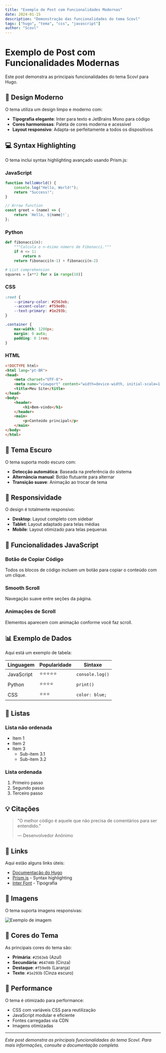 ```yaml
---
title: "Exemplo de Post com Funcionalidades Modernas"
date: 2024-01-15
description: "Demonstração das funcionalidades do tema Scovl"
tags: ["hugo", "tema", "css", "javascript"]
author: "Scovl"
---
```


# Exemplo de Post com Funcionalidades Modernas

Este post demonstra as principais funcionalidades do tema Scovl para Hugo.

## 🎨 Design Moderno

O tema utiliza um design limpo e moderno com:

- **Tipografia elegante**: Inter para texto e JetBrains Mono para código
- **Cores harmoniosas**: Paleta de cores moderna e acessível
- **Layout responsivo**: Adapta-se perfeitamente a todos os dispositivos

## 💻 Syntax Highlighting

O tema inclui syntax highlighting avançado usando Prism.js:

### JavaScript
```javascript
function helloWorld() {
    console.log("Hello, World!");
    return "Success!";
}

// Arrow function
const greet = (name) => {
    return `Hello, ${name}!`;
};
```

### Python
```python
def fibonacci(n):
    """Calcula o n-ésimo número de Fibonacci."""
    if n <= 1:
        return n
    return fibonacci(n-1) + fibonacci(n-2)

# List comprehension
squares = [x**2 for x in range(10)]
```

### CSS
```css
:root {
    --primary-color: #2563eb;
    --accent-color: #f59e0b;
    --text-primary: #1e293b;
}

.container {
    max-width: 1200px;
    margin: 0 auto;
    padding: 0 1rem;
}
```

### HTML
```html
<!DOCTYPE html>
<html lang="pt-BR">
<head>
    <meta charset="UTF-8">
    <meta name="viewport" content="width=device-width, initial-scale=1.0">
    <title>Meu Site</title>
</head>
<body>
    <header>
        <h1>Bem-vindo</h1>
    </header>
    <main>
        <p>Conteúdo principal</p>
    </main>
</body>
</html>
```

## 🌙 Tema Escuro

O tema suporta modo escuro com:

- **Detecção automática**: Baseada na preferência do sistema
- **Alternância manual**: Botão flutuante para alternar
- **Transição suave**: Animação ao trocar de tema

## 📱 Responsividade

O design é totalmente responsivo:

- **Desktop**: Layout completo com sidebar
- **Tablet**: Layout adaptado para telas médias
- **Mobile**: Layout otimizado para telas pequenas

## 🎯 Funcionalidades JavaScript

### Botão de Copiar Código
Todos os blocos de código incluem um botão para copiar o conteúdo com um clique.

### Smooth Scroll
Navegação suave entre seções da página.

### Animações de Scroll
Elementos aparecem com animação conforme você faz scroll.

## 📊 Exemplo de Dados

Aqui está um exemplo de tabela:

| Linguagem | Popularidade | Sintaxe |
|-----------|--------------|---------|
| JavaScript | ⭐⭐⭐⭐⭐ | `console.log()` |
| Python | ⭐⭐⭐⭐ | `print()` |
| CSS | ⭐⭐⭐ | `color: blue;` |

## 📝 Listas

### Lista não ordenada
- Item 1
- Item 2
- Item 3
  - Sub-item 3.1
  - Sub-item 3.2

### Lista ordenada
1. Primeiro passo
2. Segundo passo
3. Terceiro passo

## 💡 Citações

> "O melhor código é aquele que não precisa de comentários para ser entendido."
> 
> — Desenvolvedor Anônimo

## 🔗 Links

Aqui estão alguns links úteis:

- [Documentação do Hugo](https://gohugo.io/documentation/)
- [Prism.js](https://prismjs.com/) - Syntax highlighting
- [Inter Font](https://rsms.me/inter/) - Tipografia

## 📸 Imagens

O tema suporta imagens responsivas:

![Exemplo de imagem](https://via.placeholder.com/800x400/2563eb/ffffff?text=Exemplo+de+Imagem)

## 🎨 Cores do Tema

As principais cores do tema são:

- **Primária**: `#2563eb` (Azul)
- **Secundária**: `#64748b` (Cinza)
- **Destaque**: `#f59e0b` (Laranja)
- **Texto**: `#1e293b` (Cinza escuro)

## 🚀 Performance

O tema é otimizado para performance:

- CSS com variáveis CSS para reutilização
- JavaScript modular e eficiente
- Fontes carregadas via CDN
- Imagens otimizadas

---

*Este post demonstra as principais funcionalidades do tema Scovl. Para mais informações, consulte a documentação completa.* 